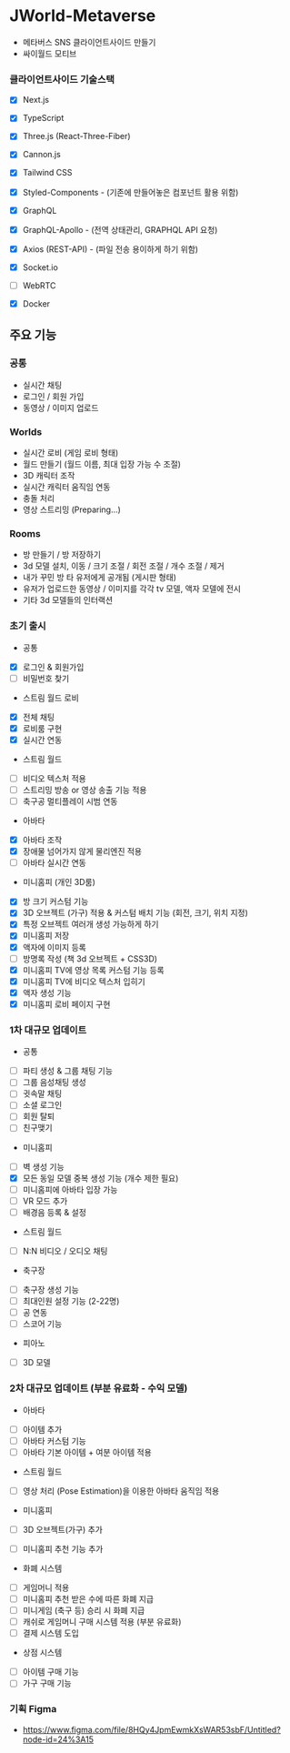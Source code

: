 # JWorld-Metaverse

- 메타버스 SNS 클라이언트사이드 만들기
- 싸이월드 모티브

### 클라이언트사이드 기술스택

- [x] Next.js
- [x] TypeScript
- [x] Three.js (React-Three-Fiber)
- [x] Cannon.js
- [x] Tailwind CSS
- [x] Styled-Components - (기존에 만들어놓은 컴포넌트 활용 위함)
- [x] GraphQL
- [x] GraphQL-Apollo - (전역 상태관리, GRAPHQL API 요청)
- [x] Axios (REST-API) - (파일 전송 용이하게 하기 위함)
- [x] Socket.io
- [ ] WebRTC
- [x] Docker


## 주요 기능

### 공통

- 실시간 채팅
- 로그인 / 회원 가입
- 동영상 / 이미지 업로드

### Worlds

- 실시간 로비 (게임 로비 형태)
- 월드 만들기 (월드 이름, 최대 입장 가능 수 조절)
- 3D 캐릭터 조작
- 실시간 캐릭터 움직임 연동
- 충돌 처리
- 영상 스트리밍 (Preparing...)


### Rooms

- 방 만들기 / 방 저장하기
- 3d 모델 설치, 이동 / 크기 조절 / 회전 조절 / 개수 조절 / 제거
- 내가 꾸민 방 타 유저에게 공개됨 (게시판 형태)
- 유저가 업로드한 동영상 / 이미지를 각각 tv 모델, 액자 모델에 전시
- 기타 3d 모델들의 인터랙션

### 초기 출시

- 공통

- [x] 로그인 & 회원가입
- [ ] 비밀번호 찾기

- 스트림 월드 로비

- [x] 전체 채팅
- [x] 로비룸 구현
- [x] 실시간 연동

- 스트림 월드

- [ ] 비디오 텍스처 적용
- [ ] 스트리밍 방송 or 영상 송출 기능 적용
- [ ] 축구공 멀티플레이 시범 연동

- 아바타

- [x] 아바타 조작 
- [x] 장애물 넘어가지 않게 물리엔진 적용
- [ ] 아바타 실시간 연동

- 미니홈피 (개인 3D룸)

- [x] 방 크기 커스텀 기능
- [x] 3D 오브젝트 (가구) 적용 & 커스텀 배치 기능 (회전, 크기, 위치 지정)
- [x] 특정 오브젝트 여러개 생성 가능하게 하기
- [x] 미니홈피 저장
- [x] 액자에 이미지 등록
- [ ] 방명록 작성 (책 3d 오브젝트 + CSS3D)
- [x] 미니홈피 TV에 영상 목록 커스텀 기능 등록
- [x] 미니홈피 TV에 비디오 텍스처 입히기
- [x] 액자 생성 기능
- [x] 미니홈피 로비 페이지 구현 

### 1차 대규모 업데이트

- 공통

- [ ] 파티 생성 & 그룹 채팅 기능
- [ ] 그룹 음성채팅 생성
- [ ] 귓속말 채팅
- [ ] 소셜 로그인
- [ ] 회원 탈퇴
- [ ] 친구맺기

- 미니홈피

- [ ] 벽 생성 기능
- [x] 모든 동일 모델 중복 생성 기능 (개수 제한 필요)
- [ ] 미니홈피에 아바타 입장 가능
- [ ] VR 모드 추가
- [ ] 배경음 등록 & 설정

- 스트림 월드

- [ ] N:N 비디오 / 오디오 채팅


- 축구장

- [ ] 축구장 생성 기능
- [ ] 최대인원 설정 기능 (2-22명)
- [ ] 공 연동
- [ ] 스코어 기능

- 피아노

- [ ] 3D 모델

### 2차 대규모 업데이트 (부분 유료화 - 수익 모델)

- 아바타

- [ ] 아이템 추가
- [ ] 아바타 커스텀 기능
- [ ] 아바타 기본 아이템 + 여분 아이템 적용

- 스트림 월드

- [ ] 영상 처리 (Pose Estimation)을 이용한 아바타 움직임 적용

- 미니홈피

- [ ] 3D 오브젝트(가구) 추가
- [ ] 미니홈피 추천 기능 추가


- 화폐 시스템

- [ ] 게임머니 적용
- [ ] 미니홈피 추천 받은 수에 따른 화폐 지급
- [ ] 미니게임 (축구 등) 승리 시 화폐 지급
- [ ] 캐쉬로 게임머니 구매 시스템 적용 (부분 유료화)
- [ ] 결제 시스템 도입

- 상점 시스템

- [ ] 아이템 구매 기능
- [ ] 가구 구매 기능

### 기획 Figma

- https://www.figma.com/file/8HQy4JpmEwmkXsWAR53sbF/Untitled?node-id=24%3A15